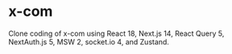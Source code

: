 # x-com
Clone coding of x-com using React 18, Next.js 14, React Query 5, NextAuth.js 5, MSW 2, socket.io 4, and Zustand.
